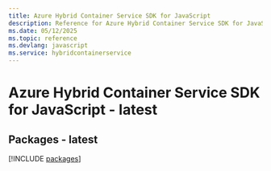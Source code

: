 ```yaml
---
title: Azure Hybrid Container Service SDK for JavaScript
description: Reference for Azure Hybrid Container Service SDK for JavaScript
ms.date: 05/12/2025
ms.topic: reference
ms.devlang: javascript
ms.service: hybridcontainerservice
---
```

# Azure Hybrid Container Service SDK for JavaScript - latest
## Packages - latest
[!INCLUDE [packages](hybrid-container-service-index.md)]